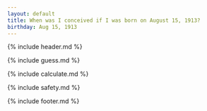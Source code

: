 ```yaml
---
layout: default
title: When was I conceived if I was born on August 15, 1913?
birthday: Aug 15, 1913
---
```


{% include header.md %}

{% include guess.md %}

{% include calculate.md %}

{% include safety.md %}

{% include footer.md %}



